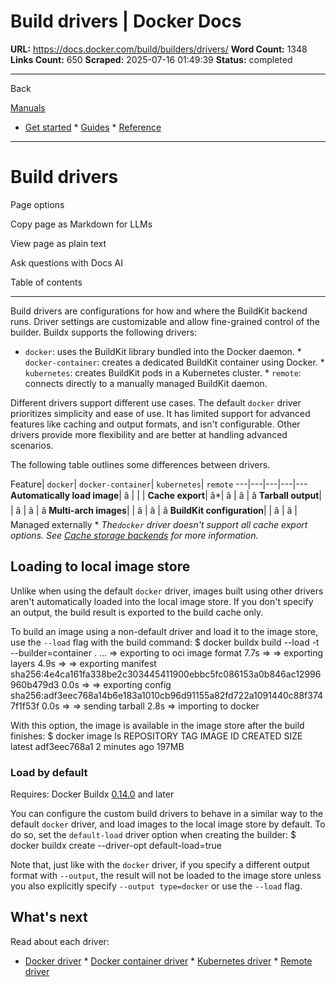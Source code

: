 # Build drivers | Docker Docs

**URL:** https://docs.docker.com/build/builders/drivers/
**Word Count:** 1348
**Links Count:** 650
**Scraped:** 2025-07-16 01:49:39
**Status:** completed

---

Back

[Manuals](https://docs.docker.com/manuals/)

  * [Get started](https://docs.docker.com/get-started/)   * [Guides](https://docs.docker.com/guides/)   * [Reference](https://docs.docker.com/reference/)

* * *

# Build drivers

Page options

Copy page as Markdown for LLMs

View page as plain text

Ask questions with Docs AI

Table of contents

* * *

Build drivers are configurations for how and where the BuildKit backend runs. Driver settings are customizable and allow fine-grained control of the builder. Buildx supports the following drivers:

  * `docker`: uses the BuildKit library bundled into the Docker daemon.   * `docker-container`: creates a dedicated BuildKit container using Docker.   * `kubernetes`: creates BuildKit pods in a Kubernetes cluster.   * `remote`: connects directly to a manually managed BuildKit daemon.

Different drivers support different use cases. The default `docker` driver prioritizes simplicity and ease of use. It has limited support for advanced features like caching and output formats, and isn't configurable. Other drivers provide more flexibility and are better at handling advanced scenarios.

The following table outlines some differences between drivers.

Feature| `docker`| `docker-container`| `kubernetes`| `remote`   ---|---|---|---|---   **Automatically load image**|  â | | |    **Cache export**|  â\*| â | â | â    **Tarball output**| |  â | â | â    **Multi-arch images**| |  â | â | â    **BuildKit configuration**| |  â | â | Managed externally      \* _The`docker` driver doesn't support all cache export options. See [Cache storage backends](https://docs.docker.com/build/cache/backends/) for more information._

## Loading to local image store

Unlike when using the default `docker` driver, images built using other drivers aren't automatically loaded into the local image store. If you don't specify an output, the build result is exported to the build cache only.

To build an image using a non-default driver and load it to the image store, use the `--load` flag with the build command:               $ docker buildx build --load -t <image> --builder=container .     ...     => exporting to oci image format                                                                                                      7.7s     => => exporting layers                                                                                                                4.9s     => => exporting manifest sha256:4e4ca161fa338be2c303445411900ebbc5fc086153a0b846ac12996960b479d3                                      0.0s     => => exporting config sha256:adf3eec768a14b6e183a1010cb96d91155a82fd722a1091440c88f3747f1f53f                                        0.0s     => => sending tarball                                                                                                                 2.8s     => importing to docker     

With this option, the image is available in the image store after the build finishes:               $ docker image ls     REPOSITORY                       TAG               IMAGE ID       CREATED             SIZE     <image>                          latest            adf3eec768a1   2 minutes ago       197MB     

### Load by default

Requires: Docker Buildx [0.14.0](https://docs.docker.com/build/release-notes/#0140) and later

You can configure the custom build drivers to behave in a similar way to the default `docker` driver, and load images to the local image store by default. To do so, set the `default-load` driver option when creating the builder:               $ docker buildx create --driver-opt default-load=true     

Note that, just like with the `docker` driver, if you specify a different output format with `--output`, the result will not be loaded to the image store unless you also explicitly specify `--output type=docker` or use the `--load` flag.

## What's next

Read about each driver:

  * [Docker driver](https://docs.docker.com/build/builders/drivers/docker/)   * [Docker container driver](https://docs.docker.com/build/builders/drivers/docker-container/)   * [Kubernetes driver](https://docs.docker.com/build/builders/drivers/kubernetes/)   * [Remote driver](https://docs.docker.com/build/builders/drivers/remote/)